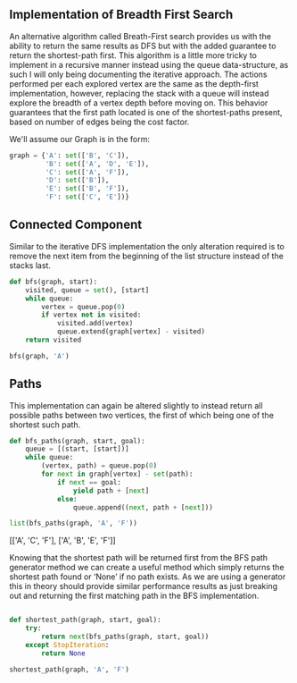 ## Implementation of Breadth First Search

An alternative algorithm called Breath-First search provides us with the ability to return the same results as DFS but with the added guarantee to return the shortest-path first. This algorithm is a little more tricky to implement in a recursive manner instead using the queue data-structure, as such I will only being documenting the iterative approach. The actions performed per each explored vertex are the same as the depth-first implementation, however, replacing the stack with a queue will instead explore the breadth of a vertex depth before moving on. This behavior guarantees that the first path located is one of the shortest-paths present, based on number of edges being the cost factor.

We'll assume our Graph is in the form:
```py 
graph = {'A': set(['B', 'C']),
         'B': set(['A', 'D', 'E']),
         'C': set(['A', 'F']),
         'D': set(['B']),
         'E': set(['B', 'F']),
         'F': set(['C', 'E'])}
```

## Connected Component

Similar to the iterative DFS implementation the only alteration required is to remove the next item from the beginning of the list structure instead of the stacks last.

```py
def bfs(graph, start):
    visited, queue = set(), [start]
    while queue:
        vertex = queue.pop(0)
        if vertex not in visited:
            visited.add(vertex)
            queue.extend(graph[vertex] - visited)
    return visited

bfs(graph, 'A')
```

## Paths

This implementation can again be altered slightly to instead return all possible paths between two vertices, the first of which being one of the shortest such path.

```py
def bfs_paths(graph, start, goal):
    queue = [(start, [start])]
    while queue:
        (vertex, path) = queue.pop(0)
        for next in graph[vertex] - set(path):
            if next == goal:
                yield path + [next]
            else:
                queue.append((next, path + [next]))

list(bfs_paths(graph, 'A', 'F'))
```
[['A', 'C', 'F'], ['A', 'B', 'E', 'F']]


Knowing that the shortest path will be returned first from the BFS path generator method we can create a useful method which simply returns the shortest path found or ‘None’ if no path exists. As we are using a generator this in theory should provide similar performance results as just breaking out and returning the first matching path in the BFS implementation.

```py

def shortest_path(graph, start, goal):
    try:
        return next(bfs_paths(graph, start, goal))
    except StopIteration:
        return None

shortest_path(graph, 'A', 'F')
```
